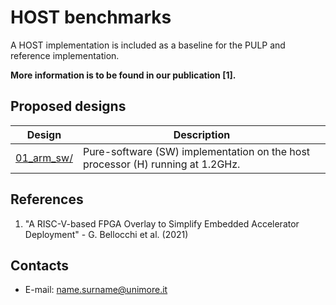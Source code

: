 HOST benchmarks
==================================
A HOST implementation is included as a baseline for the PULP and reference implementation.

**More information is to be found in our publication [1].**

## Proposed designs
Design | Description |
---------------|-----------------------|
[01_arm_sw/][]|Pure-software (SW) implementation on the  host processor  (H) running at  1.2GHz. |

## References
1) "A RISC-V-based FPGA Overlay to Simplify Embedded Accelerator Deployment" - G. Bellocchi et al. (2021)

## Contacts
* E-mail: <name.surname@unimore.it>

[.]:.
[01_arm_sw/]:01_arm_sw/
